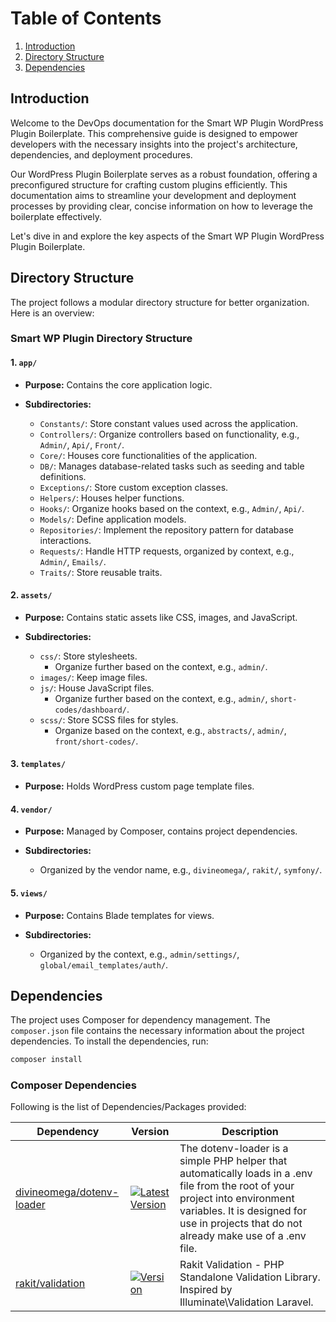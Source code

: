 # Table of Contents

1. [Introduction](#introduction)
2. [Directory Structure](#directory-structure)
3. [Dependencies](#dependencies)

## Introduction

Welcome to the DevOps documentation for the Smart WP Plugin WordPress Plugin Boilerplate. This comprehensive guide is designed to empower developers with the necessary insights into the project's architecture, dependencies, and deployment procedures.

Our WordPress Plugin Boilerplate serves as a robust foundation, offering a preconfigured structure for crafting custom plugins efficiently. This documentation aims to streamline your development and deployment processes by providing clear, concise information on how to leverage the boilerplate effectively.

Let's dive in and explore the key aspects of the Smart WP Plugin WordPress Plugin Boilerplate.

## Directory Structure

The project follows a modular directory structure for better organization. Here is an overview:

### Smart WP Plugin Directory Structure

#### 1. `app/`

- **Purpose:** Contains the core application logic.

- **Subdirectories:**
  - `Constants/`: Store constant values used across the application.
  - `Controllers/`: Organize controllers based on functionality, e.g., `Admin/`, `Api/`, `Front/`.
  - `Core/`: Houses core functionalities of the application.
  - `DB/`: Manages database-related tasks such as seeding and table definitions.
  - `Exceptions/`: Store custom exception classes.
  - `Helpers/`: Houses helper functions.
  - `Hooks/`: Organize hooks based on the context, e.g., `Admin/`, `Api/`.
  - `Models/`: Define application models.
  - `Repositories/`: Implement the repository pattern for database interactions.
  - `Requests/`: Handle HTTP requests, organized by context, e.g., `Admin/`, `Emails/`.
  - `Traits/`: Store reusable traits.

#### 2. `assets/`

- **Purpose:** Contains static assets like CSS, images, and JavaScript.

- **Subdirectories:**
  - `css/`: Store stylesheets.
    - Organize further based on the context, e.g., `admin/`.
  - `images/`: Keep image files.
  - `js/`: House JavaScript files.
    - Organize further based on the context, e.g., `admin/`, `short-codes/dashboard/`.
  - `scss/`: Store SCSS files for styles.
    - Organize based on the context, e.g., `abstracts/`, `admin/`, `front/short-codes/`.

#### 3. `templates/`

- **Purpose:** Holds WordPress custom page template files.

#### 4. `vendor/`

- **Purpose:** Managed by Composer, contains project dependencies.

- **Subdirectories:**
  - Organized by the vendor name, e.g., `divineomega/`, `rakit/`, `symfony/`.

#### 5. `views/`

- **Purpose:** Contains Blade templates for views.

- **Subdirectories:**
  - Organized by the context, e.g., `admin/settings/`, `global/email_templates/auth/`.

## Dependencies

The project uses Composer for dependency management. The `composer.json` file contains the necessary information about the project dependencies. To install the dependencies, run:

```bash
composer install
```

### Composer Dependencies

Following is the list of Dependencies/Packages provided:

| Dependency                    | Version | Description                                                                                                  |
| ------------------------------ | ------- | ------------------------------------------------------------------------------------------------------------ |
| [divineomega/dotenv-loader](https://github.com/DivineOmega/dotenv-loader) | [![Latest Version](https://img.shields.io/github/v/release/DivineOmega/dotenv-loader?label=Latest)](https://github.com/DivineOmega/dotenv-loader/releases/tag/v2.0.3)      | The dotenv-loader is a simple PHP helper that automatically loads in a .env file from the root of your project into environment variables. It is designed for use in projects that do not already make use of a .env file. |
| [rakit/validation](https://github.com/rakit/validation) | [![Version](https://img.shields.io/github/v/release/rakit/validation?label=Latest&color=blue&style=flat-square)](https://github.com/rakit/validation/releases/tag/v1.0.0) | Rakit Validation - PHP Standalone Validation Library. Inspired by Illuminate\Validation Laravel.  |
